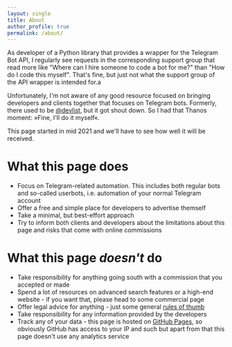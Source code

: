 ```yaml
---
layout: single
title: About
author_profile: true
permalink: /about/
---
```


As developer of a Python library that provides a wrapper for the Telegram Bot API, I regularly see requests in the corresponding support group that read more like "Where can I hire someone to code a bot for me?" than "How do I code this myself". That's fine, but just not what the support group of the API wrapper is intended for.a

Unfortunately, I'm not aware of any good resource focused on bringing developers and clients together that focuses on Telegram bots. Formerly, there used to be [@devlist](https://t.me/devlist), but it got shout down. So I had that Thanos moment: »Fine, I'll do it myself«.

This page started in mid 2021 and we'll have to see how well it will be received.

# What this page does

* Focus on Telegram-related automation. This includes both regular bots and so-called userbots, i.e. automation of your normal Telegram account
* Offer a free and simple place for developers to advertise themself
* Take a minimal, but best-effort approach
* Try to inform both clients and developers about the limitations about this page and risks that come with online commissions

# What this page *doesn't* do

* Take responsibility for anything going south with a commission that you accepted or made
* Spend a lot of resources on advanced search features or a high-end website - if you want that, please head to some commercial page
* Offer legal advice for anything - just some general [rules of thumb](/advice/)
* Take responsibility for any information provided by the developers
* Track any of your data - this page is hosted on [GitHub Pages](https://pages.github.com), so obviously GitHub has access to your IP and such but apart from that this page doesn't use any analytics service